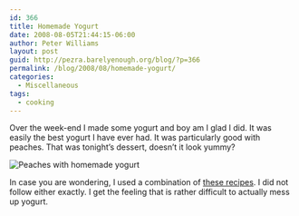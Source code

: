 ```yaml
---
id: 366
title: Homemade Yogurt
date: 2008-08-05T21:44:15-06:00
author: Peter Williams
layout: post
guid: http://pezra.barelyenough.org/blog/?p=366
permalink: /blog/2008/08/homemade-yogurt/
categories:
  - Miscellaneous
tags:
  - cooking
---
```

Over the week-end I made some yogurt and boy am I glad I did. It was easily the best yogurt I have ever had. It was particularly good with peaches. That was tonight&#8217;s dessert, doesn&#8217;t it look yummy?

![Peaches with homemade yogurt](/wordpress/wp-content/uploads/peaches-with-homemade-yogurt.jpg) 

In case you are wondering, I used a combination of [these recipes](http://www.allfreecrafts.com/giftinajar/homemade-yogurt.shtml). I did not follow either exactly. I get the feeling that is rather difficult to actually mess up yogurt.